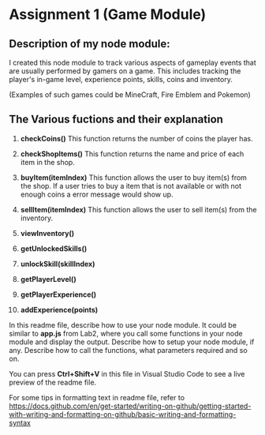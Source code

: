 # Assignment 1 (Game Module)

## Description of my node module: 
I created this node module to track various aspects of gameplay events that are usually performed by gamers on a game. This includes tracking the player's in-game level, experience points, skills, coins and inventory. 

(Examples of such games could be MineCraft, Fire Emblem and Pokemon)

## The Various fuctions and their explanation
1. **checkCoins()** 
This function returns the number of coins the player has.

2. **checkShopItems()**
This function returns the name and price of each item in the shop.

3. **buyItem(itemIndex)**
This function allows the user to buy item(s) from the shop. 
If a user tries to buy a item that is not available or with not enough coins a error message would show up.

4. **sellItem(itemIndex)**
This function allows the user to sell item(s) from the inventory.


5. **viewInventory()**

6. **getUnlockedSkills()**

7. **unlockSkill(skillIndex)**

8. **getPlayerLevel()**

9. **getPlayerExperience()**

10. **addExperience(points)**

In this readme file, describe how to use your node module. It could be similar to **app.js** from Lab2, where you call some functions in your node module and display the output. Describe how to setup your node module, if any. Describe how to call the functions, what parameters required and so on.

You can press **Ctrl+Shift+V** in this file in Visual Studio Code to see a live preview of the readme file.

For some tips in formatting text in readme file, refer to https://docs.github.com/en/get-started/writing-on-github/getting-started-with-writing-and-formatting-on-github/basic-writing-and-formatting-syntax
